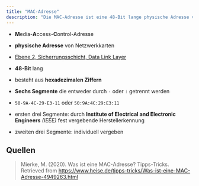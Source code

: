```yaml
---
title: "MAC-Adresse"
description: "Die MAC-Adresse ist eine 48-Bit lange physische Adresse von Netzwerkkarten auf Ebene 2 des OSI-Modells. Sie besteht aus hexadezimalen Ziffern, wobei die ersten drei Segmente die Herstellerkennung und die letzten drei die individuelle Vergabe darstellen."
---
```


- **M**edia-**A**ccess-**C**ontrol-Adresse
- **physische Adresse** von Netzwerkkarten 
- [Ebene 2, Sicherrungsschicht, Data Link Layer](/lerninhalte/osi-modell)

- **48-Bit** lang
- besteht aus **hexadezimalen Ziffern**
- **Sechs Segmente** die entweder durch `-` oder `:` getrennt werden

- `50-9A-4C-29-E3-11` oder `50:9A:4C:29:E3:11`
- ersten drei Segmente: durch **Institute of Electrical and Electronic Engineers** *(IEEE)* fest vergebende Herstellerkennung
- zweiten drei Segmente: individuell vergeben

## Quellen

> Mierke, M. (2020). Was ist eine MAC-Adresse? Tipps-Tricks. Retrieved from https://www.heise.de/tipps-tricks/Was-ist-eine-MAC-Adresse-4949263.html